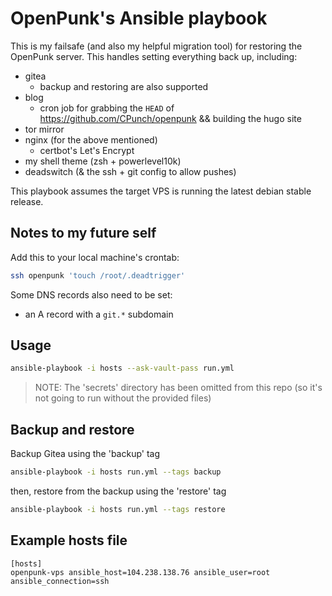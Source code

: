 # OpenPunk's Ansible playbook

This is my failsafe (and also my helpful migration tool) for restoring the OpenPunk server. This handles setting everything back up, including:

- gitea
    - backup and restoring are also supported
- blog
    - cron job for grabbing the `HEAD` of https://github.com/CPunch/openpunk && building the hugo site
- tor mirror
- nginx (for the above mentioned)
    - certbot's Let's Encrypt
- my shell theme (zsh + powerlevel10k)
- deadswitch (& the ssh + git config to allow pushes)

This playbook assumes the target VPS is running the latest debian stable release.

## Notes to my future self
Add this to your local machine's crontab:

```sh
ssh openpunk 'touch /root/.deadtrigger'
```

Some DNS records also need to be set:
- an A record with a `git.*` subdomain

## Usage
```sh
ansible-playbook -i hosts --ask-vault-pass run.yml
```
> NOTE: The 'secrets' directory has been omitted from this repo (so it's not going to run without the provided files)

## Backup and restore

Backup Gitea using the 'backup' tag
```sh
ansible-playbook -i hosts run.yml --tags backup
```

then, restore from the backup using the 'restore' tag
```sh
ansible-playbook -i hosts run.yml --tags restore
```

## Example hosts file
```
[hosts]
openpunk-vps ansible_host=104.238.138.76 ansible_user=root ansible_connection=ssh
```